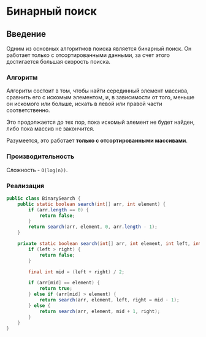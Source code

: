 # Бинарный поиск

## Введение

Одним из основных алгоритмов поиска является бинарный поиск.
Он работает только с отсортированными данными, за счет этого достигается большая скорость поиска.

### Алгоритм

Алгоритм состоит в том, чтобы найти серединный элемент массива, сравнить
его с искомым элементом, и, в зависимости от того, меньше он искомого или больше,
искать в левой или правой части соответственно.

Это продолжается до тех пор, пока искомый элемент не будет найден, либо пока массив не закончится.

Разумеется, это работает **только с отсортированными массивами**.

### Производительность

Сложность - `O(log(n))`.

### Реализация

```java
public class BinarySearch {
    public static boolean search(int[] arr, int element) {
        if (arr.length == 0) {
            return false;
        }
        return search(arr, element, 0, arr.length - 1);
    }

    private static boolean search(int[] arr, int element, int left, int right) {
        if (left > right) {
            return false;
        }

        final int mid = (left + right) / 2;

        if (arr[mid] == element) {
            return true;
        } else if (arr[mid] > element) {
            return search(arr, element, left, right = mid - 1);
        } else {
            return search(arr, element, mid + 1, right);
        }
    }
}
```

